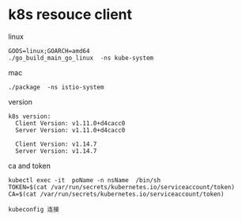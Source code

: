 # k8s resouce client

linux
```
GOOS=linux;GOARCH=amd64
./go_build_main_go_linux  -ns kube-system
```
mac
```
./package  -ns istio-system
```

version
```
k8s version:
  Client Version: v1.11.0+d4cacc0
  Server Version: v1.11.0+d4cacc0

  Client Version: v1.14.7
  Server Version: v1.14.7
```
ca and token 
```
kubectl exec -it  poName -n nsName  /bin/sh
TOKEN=$(cat /var/run/secrets/kubernetes.io/serviceaccount/token)
CA=$(cat /var/run/secrets/kubernetes.io/serviceaccount/token)

```
```
kubeconfig 连接
```
